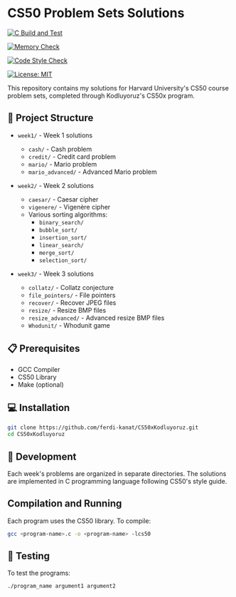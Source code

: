 # CS50 Problem Sets Solutions

[![C Build and Test](https://github.com/ferdi-kanat/CS50xKodluyoruz/actions/workflows/c-build.yml/badge.svg)](https://github.com/ferdi-kanat/CS50xKodluyoruz/actions/workflows/c-build.yml)

[![Memory Check](https://github.com/ferdi-kanat/CS50xKodluyoruz/actions/workflows/memory-check.yml/badge.svg)](https://github.com/ferdi-kanat/CS50xKodluyoruz/actions/workflows/memory-check.yml)

[![Code Style Check](https://github.com/ferdi-kanat/CS50xKodluyoruz/actions/workflows/style-check.yml/badge.svg)](https://github.com/ferdi-kanat/CS50xKodluyoruz/actions/workflows/style-check.yml)

[![License: MIT](https://img.shields.io/badge/License-MIT-yellow.svg)](https://opensource.org/licenses/MIT)

This repository contains my solutions for Harvard University's CS50 course problem sets, completed through Kodluyoruz's CS50x program.


## 🚀 Project Structure

- `week1/` - Week 1 solutions
  - `cash/` - Cash problem
  - `credit/` - Credit card problem
  - `mario/` - Mario problem
  - `mario_advanced/` - Advanced Mario problem

- `week2/` - Week 2 solutions
  - `caesar/` - Caesar cipher
  - `vigenere/` - Vigenère cipher
  - Various sorting algorithms:
    - `binary_search/`
    - `bubble_sort/`
    - `insertion_sort/`
    - `linear_search/`
    - `merge_sort/`
    - `selection_sort/`

- `week3/` - Week 3 solutions
  - `collatz/` - Collatz conjecture
  - `file_pointers/` - File pointers
  - `recover/` - Recover JPEG files
  - `resize/` - Resize BMP files
  - `resize_advanced/` - Advanced resize BMP files
  - `Whodunit/` - Whodunit game

## 📋 Prerequisites
- GCC Compiler
- CS50 Library
- Make (optional)

## 💻 Installation

```bash
git clone https://github.com/ferdi-kanat/CS50xKodluyoruz.git
cd CS50xKodluyoruz
```

## 🔨 Development
Each week's problems are organized in separate directories. The solutions are implemented in C programming language following CS50's style guide.

## Compilation and Running

Each program uses the CS50 library. To compile:

```bash
gcc <program-name>.c -o <program-name> -lcs50
```

## 🧪 Testing
To test the programs:
```bash
./program_name argument1 argument2